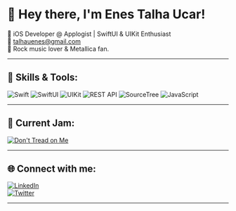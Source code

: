 # 👋 Hey there, I'm Enes Talha Ucar!

🎯 iOS Developer @ Applogist | SwiftUI & UIKit Enthusiast  
📧 talhauenes@gmail.com  
🎸 Rock music lover & Metallica fan.  

---

## 🚀 Skills & Tools:
![Swift](https://img.shields.io/badge/Swift-FA7343?style=for-the-badge&logo=swift&logoColor=white)
![SwiftUI](https://img.shields.io/badge/SwiftUI-007AFF?style=for-the-badge&logo=swift&logoColor=white)
![UIKit](https://img.shields.io/badge/UIKit-2396F3?style=for-the-badge&logo=apple&logoColor=white)
![REST API](https://img.shields.io/badge/REST%20API-02569B?style=for-the-badge&logo=postman&logoColor=white)
![SourceTree](https://img.shields.io/badge/SourceTree-0052CC?style=for-the-badge&logo=sourcetree&logoColor=white)
![JavaScript](https://img.shields.io/badge/JavaScript-F7DF1E?style=for-the-badge&logo=javascript&logoColor=black)

---

## 🎸 Current Jam:
[![Don't Tread on Me](https://img.shields.io/badge/Metallica-Don't%20Tread%20on%20Me-blue?style=for-the-badge&logo=spotify&logoColor=white)](https://open.spotify.com/track/3zBhJBEbDD4a4SO1EaEiBP)

---

## 🌐 Connect with me:
[![LinkedIn](https://img.shields.io/badge/LinkedIn-Enes%20Talha%20Ucar-blue?style=for-the-badge&logo=linkedin&logoColor=white)](https://www.linkedin.com/in/enestalhaucar/)  
[![Twitter](https://img.shields.io/badge/Twitter-@enestalhau-1DA1F2?style=for-the-badge&logo=twitter&logoColor=white)](https://x.com/enestalhau)

---


